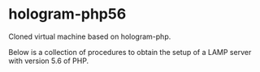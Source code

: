 # hologram-php56

Cloned virtual machine based on hologram-php.

Below is a collection of procedures to obtain the setup of a LAMP server with version 5.6 of PHP.
